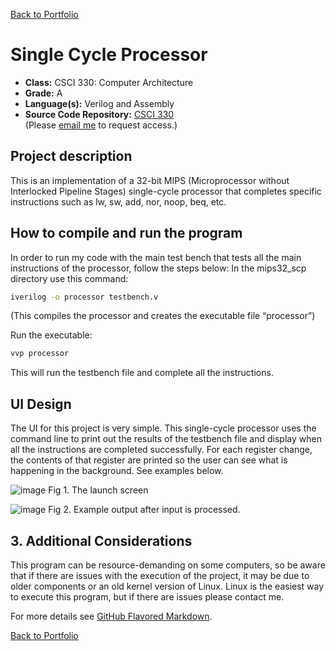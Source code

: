 [Back to Portfolio](./)

Single Cycle Processor
===============

-   **Class:** CSCI 330: Computer Architecture
-   **Grade:** A
-   **Language(s):** Verilog and Assembly
-   **Source Code Repository:** [CSCI 330](https://github.com/logon02/CSCI330-SCP/tree/main)  
    (Please [email me](mailto:lcferguson@csustudent.net?subject=GitHub%20Access) to request access.)

## Project description

This is an implementation of a 32-bit MIPS (Microprocessor without Interlocked Pipeline Stages) single-cycle processor that completes specific instructions such as lw, sw, add, nor, noop, beq, etc.

## How to compile and run the program

In order to run my code with the main test bench that tests all the main instructions of the processor, follow the steps below:
In the mips32_scp directory use this command:

```bash
iverilog -o processor testbench.v
```

(This compiles the processor and creates the executable file “processor”)

Run the executable:

```bash
vvp processor
```

This will run the testbench file and complete all the instructions.

## UI Design

The UI for this project is very simple. This single-cycle processor uses the command line to print out the results of the testbench file and display when all the instructions are completed successfully. For each register change, the contents of that register are printed so the user can see what is happening in the background. See examples below.

![image](https://github.com/logon02/logon02.github.io/assets/85260424/2cffeee3-c5f1-4a5c-afe2-57ae1c1a7972)
Fig 1. The launch screen

![image](https://github.com/logon02/logon02.github.io/assets/85260424/61113f89-c6be-4018-a1a5-9361949b82cd)
Fig 2. Example output after input is processed.

## 3. Additional Considerations

This program can be resource-demanding on some computers, so be aware that if there are issues with the execution of the project, it may be due to older components or an old kernel version of Linux. Linux is the easiest way to execute this program, but if there are issues please contact me.

For more details see [GitHub Flavored Markdown](https://guides.github.com/features/mastering-markdown/).

[Back to Portfolio](./)
